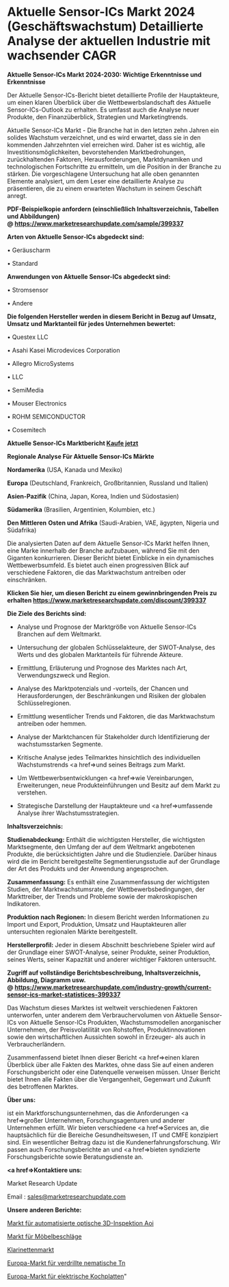 # Aktuelle Sensor-ICs Markt 2024 (Geschäftswachstum) Detaillierte Analyse der aktuellen Industrie mit wachsender CAGR

<strong>Aktuelle Sensor-ICs Markt 2024-2030: Wichtige Erkenntnisse und Erkenntnisse</strong>

Der Aktuelle Sensor-ICs-Bericht bietet detaillierte Profile der Hauptakteure, um einen klaren Überblick über die Wettbewerbslandschaft des Aktuelle Sensor-ICs-Outlook zu erhalten. Es umfasst auch die Analyse neuer Produkte, den Finanzüberblick, Strategien und Marketingtrends.

Aktuelle Sensor-ICs Markt - Die Branche hat in den letzten zehn Jahren ein solides Wachstum verzeichnet, und es wird erwartet, dass sie in den kommenden Jahrzehnten viel erreichen wird. Daher ist es wichtig, alle Investitionsmöglichkeiten, bevorstehenden Marktbedrohungen, zurückhaltenden Faktoren, Herausforderungen, Marktdynamiken und technologischen Fortschritte zu ermitteln, um die Position in der Branche zu stärken. Die vorgeschlagene Untersuchung hat alle oben genannten Elemente analysiert, um dem Leser eine detaillierte Analyse zu präsentieren, die zu einem erwarteten Wachstum in seinem Geschäft anregt.

<strong><b>PDF-Beispielkopie anfordern (einschließlich Inhaltsverzeichnis, Tabellen und Abbildungen) @ </b></strong><strong><a href=https://www.marketresearchupdate.com/sample/399337><strong>https://www.marketresearchupdate.com/sample/399337</u></a></strong></strong>

<strong>Arten von Aktuelle Sensor-ICs abgedeckt sind:</strong>

• Geräuscharm

• Standard

<strong>Anwendungen von Aktuelle Sensor-ICs abgedeckt sind:</strong>

• Stromsensor

• Andere

<strong>Die folgenden Hersteller werden in diesem Bericht in Bezug auf Umsatz, Umsatz und Marktanteil für jedes Unternehmen bewertet:</strong>

• Questex LLC

• Asahi Kasei Microdevices Corporation

• Allegro MicroSystems

• LLC

• SemiMedia

• Mouser Electronics

• ROHM SEMICONDUCTOR

• Cosemitech

<strong>Aktuelle Sensor-ICs Marktbericht <a href=https://www.marketresearchupdate.com/buynow/399337>Kaufe jetzt</a></strong>

<strong>Regionale Analyse Für Aktuelle Sensor-ICs Märkte</strong>

<strong>Nordamerika</strong> (USA, Kanada und Mexiko)

<strong>Europa</strong> (Deutschland, Frankreich, Großbritannien, Russland und Italien)

<strong>Asien-Pazifik</strong> (China, Japan, Korea, Indien und Südostasien)

<strong>Südamerika</strong> (Brasilien, Argentinien, Kolumbien, etc.)

<strong>Den Mittleren</strong> <strong>Osten und Afrika</strong> (Saudi-Arabien, VAE, ägypten, Nigeria und Südafrika)

Die analysierten Daten auf dem Aktuelle Sensor-ICs Markt helfen Ihnen, eine Marke innerhalb der Branche aufzubauen, während Sie mit den Giganten konkurrieren. Dieser Bericht bietet Einblicke in ein dynamisches Wettbewerbsumfeld. Es bietet auch einen progressiven Blick auf verschiedene Faktoren, die das Marktwachstum antreiben oder einschränken.

<strong>Klicken Sie hier, um diesen Bericht zu einem gewinnbringenden Preis zu erhalten
</strong><strong><a href=https://www.marketresearchupdate.com/discount/399337>https://www.marketresearchupdate.com/discount/399337</b></u></strong></a>

<strong>Die Ziele des Berichts sind:</strong>

- Analyse und Prognose der Marktgröße von Aktuelle Sensor-ICs Branchen auf dem Weltmarkt.

- Untersuchung der globalen Schlüsselakteure, der SWOT-Analyse, des Werts und des globalen Marktanteils für führende Akteure.

- Ermittlung, Erläuterung und Prognose des Marktes nach Art, Verwendungszweck und Region.

- Analyse des Marktpotenzials und -vorteils, der Chancen und Herausforderungen, der Beschränkungen und Risiken der globalen Schlüsselregionen.

- Ermittlung wesentlicher Trends und Faktoren, die das Marktwachstum antreiben oder hemmen.

- Analyse der Marktchancen für Stakeholder durch Identifizierung der wachstumsstarken Segmente.

- Kritische Analyse jedes Teilmarktes hinsichtlich des individuellen Wachstumstrends <a href=>und</a> seines Beitrags zum Markt.

- Um Wettbewerbsentwicklungen <a href=>wie</a> Vereinbarungen, Erweiterungen, neue Produkteinführungen und Besitz auf dem Markt zu verstehen.

- Strategische Darstellung der Hauptakteure und <a href=>umfas</a>sende Analyse ihrer Wachstumsstrategien.

<strong>Inhaltsverzeichnis:</strong>

<strong>Studienabdeckung:</strong> Enthält die wichtigsten Hersteller, die wichtigsten Marktsegmente, den Umfang der auf dem Weltmarkt angebotenen Produkte, die berücksichtigten Jahre und die Studienziele. Darüber hinaus wird die im Bericht bereitgestellte Segmentierungsstudie auf der Grundlage der Art des Produkts und der Anwendung angesprochen.

<strong>Zusammenfassung:</strong> Es enthält eine Zusammenfassung der wichtigsten Studien, der Marktwachstumsrate, der Wettbewerbsbedingungen, der Markttreiber, der Trends und Probleme sowie der makroskopischen Indikatoren.

<strong>Produktion nach Regionen:</strong> In diesem Bericht werden Informationen zu Import und Export, Produktion, Umsatz und Hauptakteuren aller untersuchten regionalen Märkte bereitgestellt.

<strong>Herstellerprofil:</strong> Jeder in diesem Abschnitt beschriebene Spieler wird auf der Grundlage einer SWOT-Analyse, seiner Produkte, seiner Produktion, seines Werts, seiner Kapazität und anderer wichtiger Faktoren untersucht.

<strong><b>Zugriff auf vollständige Berichtsbeschreibung, Inhaltsverzeichnis, Abbildung, Diagramm usw. @ </b></strong><strong><a href=https://www.marketresearchupdate.com/industry-growth/current-sensor-ics-market-statistices-399337>https://www.marketresearchupdate.com/industry-growth/current-sensor-ics-market-statistices-399337</a></strong>

Das Wachstum dieses Marktes ist weltweit verschiedenen Faktoren unterworfen, unter anderem dem Verbrauchervolumen von Aktuelle Sensor-ICs von Aktuelle Sensor-ICs Produkten, Wachstumsmodellen anorganischer Unternehmen, der Preisvolatilität von Rohstoffen, Produktinnovationen sowie den wirtschaftlichen Aussichten sowohl in Erzeuger- als auch in Verbraucherländern.

Zusammenfassend bietet Ihnen dieser Bericht <a href=>einen</a> klaren Überblick über alle Fakten des Marktes, ohne dass Sie auf einen anderen Forschungsbericht oder eine Datenquelle verweisen müssen. Unser Bericht bietet Ihnen alle Fakten über die Vergangenheit, Gegenwart und Zukunft des betroffenen Marktes.

<strong>Über uns:</strong>

 ist ein Marktforschungsunternehmen, das die Anforderungen <a href=>großer</a> Unternehmen, Forschungsagenturen und anderer Unternehmen erfüllt. Wir bieten verschiedene <a href=>Services</a> an, die hauptsächlich für die Bereiche Gesundheitswesen, IT und CMFE konzipiert sind. Ein wesentlicher Beitrag dazu ist die Kundenerfahrungsforschung. Wir passen auch Forschungsberichte an und <a href=>bieten</a> syndizierte Forschungsberichte sowie Beratungsdienste an.

<strong><a href=>Kontaktiere uns:</a></strong>

Market Research Update

Email : sales@marketresearchupdate.com

<strong>Unsere anderen Berichte:</strong>

<a href=https://www.linkedin.com/pulse/3d-automated-optical-inspection-aoi-market-size>Markt für automatisierte optische 3D-Inspektion Aoi</a>

<a href=https://www.linkedin.com/pulse/furniture-hardware-fittings-market-research>Markt für Möbelbeschläge</a>

<a href=https://www.linkedin.com/pulse/clarinet-market-size-industry-growth-factors>Klarinettenmarkt</a>

<a href=https://www.linkedin.com/pulse/europe-twisted-nematic-tn-market-2023>Europa-Markt für verdrillte nematische Tn</a>

<a href=https://www.linkedin.com/pulse/europe-electric-hot-plate-market-trends-2023-updated-business>Europa-Markt für elektrische Kochplatten</a>"
